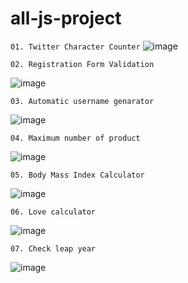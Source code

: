 # all-js-project

``01. Twitter Character Counter``
![image](https://user-images.githubusercontent.com/77357735/164993798-bb421a2e-90a3-42fc-b61d-ebd9fe625c45.png)

``02. Registration Form Validation``

![image](https://user-images.githubusercontent.com/77357735/164993543-03e4ab32-c00d-4a4c-a772-4cb867d8d2af.png)

``03. Automatic username genarator``

![image](https://user-images.githubusercontent.com/77357735/164993627-2928ce14-0e34-4c6b-aa98-9fb70bd162fd.png)

``04. Maximum number of product``

![image](https://user-images.githubusercontent.com/77357735/164993708-75dce587-cf14-430d-b086-7d5c6631bdbf.png)

``05. Body Mass Index Calculator``

![image](https://user-images.githubusercontent.com/77357735/164993745-85960449-ceab-4f50-8b42-3ab3ed72dc83.png)

``06. Love calculator``

![image](https://user-images.githubusercontent.com/77357735/164993844-323ff9ac-a15c-457f-aa76-4c6c2dbca497.png)

``07. Check leap year``

![image](https://user-images.githubusercontent.com/77357735/164993902-3cc1c1ce-ad64-4cf5-858c-0bc97c5ef1b0.png)
